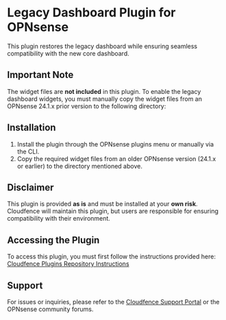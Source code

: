 # Legacy Dashboard Plugin for OPNsense

This plugin restores the legacy dashboard while ensuring seamless compatibility with the new core dashboard.

## Important Note

The widget files are **not included** in this plugin. To enable the legacy dashboard widgets, you must manually copy the widget files from an OPNsense 24.1.x prior version to the following directory:

## Installation

1. Install the plugin through the OPNsense plugins menu or manually via the CLI.
2. Copy the required widget files from an older OPNsense version (24.1.x or earlier) to the directory mentioned above.

## Disclaimer

This plugin is provided **as is** and must be installed at your **own risk**. Cloudfence will maintain this plugin, but users are responsible for ensuring compatibility with their environment.

## Accessing the Plugin

To access this plugin, you must first follow the instructions provided here:  
[Cloudfence Plugins Repository Instructions](https://support.cloudfence.eu/help/pt-br/1-opnsense/2-cloudfence-plugins-repository)


## Support

For issues or inquiries, please refer to the [Cloudfence Support Portal](https://support.cloudfence.eu) or the OPNsense community forums.

